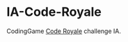 # IA-Code-Royale
CodingGame [Code Royale](https://www.codingame.com/challenge/code-royale) challenge IA.
